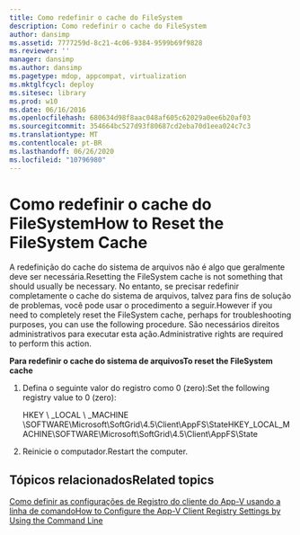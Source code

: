 ```yaml
---
title: Como redefinir o cache do FileSystem
description: Como redefinir o cache do FileSystem
author: dansimp
ms.assetid: 7777259d-8c21-4c06-9384-9599b69f9828
ms.reviewer: ''
manager: dansimp
ms.author: dansimp
ms.pagetype: mdop, appcompat, virtualization
ms.mktglfcycl: deploy
ms.sitesec: library
ms.prod: w10
ms.date: 06/16/2016
ms.openlocfilehash: 680634d98f8aac048af605c62029a0ee6b20af03
ms.sourcegitcommit: 354664bc527d93f80687cd2eba70d1eea024c7c3
ms.translationtype: MT
ms.contentlocale: pt-BR
ms.lasthandoff: 06/26/2020
ms.locfileid: "10796980"
---
```

# <span data-ttu-id="890bf-103">Como redefinir o cache do FileSystem</span><span class="sxs-lookup"><span data-stu-id="890bf-103">How to Reset the FileSystem Cache</span></span>


<span data-ttu-id="890bf-104">A redefinição do cache do sistema de arquivos não é algo que geralmente deve ser necessária.</span><span class="sxs-lookup"><span data-stu-id="890bf-104">Resetting the FileSystem cache is not something that should usually be necessary.</span></span> <span data-ttu-id="890bf-105">No entanto, se precisar redefinir completamente o cache do sistema de arquivos, talvez para fins de solução de problemas, você pode usar o procedimento a seguir.</span><span class="sxs-lookup"><span data-stu-id="890bf-105">However if you need to completely reset the FileSystem cache, perhaps for troubleshooting purposes, you can use the following procedure.</span></span> <span data-ttu-id="890bf-106">São necessários direitos administrativos para executar esta ação.</span><span class="sxs-lookup"><span data-stu-id="890bf-106">Administrative rights are required to perform this action.</span></span>

**<span data-ttu-id="890bf-107">Para redefinir o cache do sistema de arquivos</span><span class="sxs-lookup"><span data-stu-id="890bf-107">To reset the FileSystem cache</span></span>**

1.  <span data-ttu-id="890bf-108">Defina o seguinte valor do registro como 0 (zero):</span><span class="sxs-lookup"><span data-stu-id="890bf-108">Set the following registry value to 0 (zero):</span></span>

    <span data-ttu-id="890bf-109">HKEY \ _LOCAL \ _MACHINE \\SOFTWARE\\Microsoft\\SoftGrid\\4.5\\Client\\AppFS\\State</span><span class="sxs-lookup"><span data-stu-id="890bf-109">HKEY\_LOCAL\_MACHINE\\SOFTWARE\\Microsoft\\SoftGrid\\4.5\\Client\\AppFS\\State</span></span>

2.  <span data-ttu-id="890bf-110">Reinicie o computador.</span><span class="sxs-lookup"><span data-stu-id="890bf-110">Restart the computer.</span></span>

## <span data-ttu-id="890bf-111">Tópicos relacionados</span><span class="sxs-lookup"><span data-stu-id="890bf-111">Related topics</span></span>


[<span data-ttu-id="890bf-112">Como definir as configurações de Registro do cliente do App-V usando a linha de comando</span><span class="sxs-lookup"><span data-stu-id="890bf-112">How to Configure the App-V Client Registry Settings by Using the Command Line</span></span>](how-to-configure-the-app-v-client-registry-settings-by-using-the-command-line.md)

 

 





